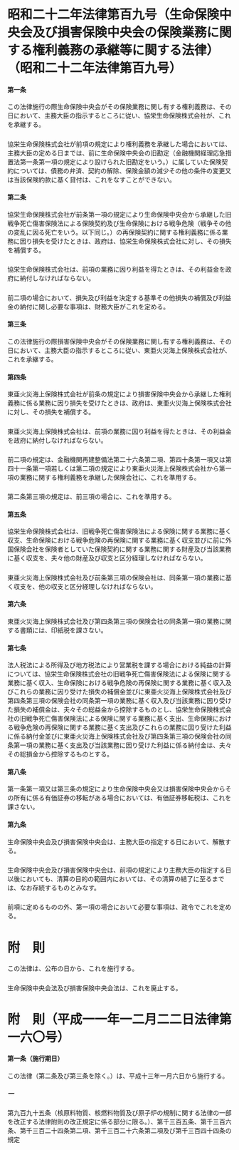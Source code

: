 # 昭和二十二年法律第百九号（生命保険中央会及び損害保険中央会の保険業務に関する権利義務の承継等に関する法律）（昭和二十二年法律第百九号）
#### 第一条
この法律施行の際生命保険中央会がその保険業務に関し有する権利義務は、その日において、主務大臣の指示するところに従い、協栄生命保険株式会社が、これを承継する。
##### 
協栄生命保険株式会社が前項の規定により権利義務を承継した場合においては、主務大臣の定める日までは、前に生命保険中央会の旧勘定（金融機関経理応急措置法第一条第一項の規定により設けられた旧勘定をいう。）に属していた保険契約については、債務の弁済、契約の解除、保険金額の減少その他の条件の変更又は当該保険約款に基く貸付は、これをなすことができない。
#### 第二条
協栄生命保険株式会社が前条第一項の規定により生命保険中央会から承継した旧戦争死亡傷害保険法による保険契約及び生命保険における戦争危険（戦争その他の変乱に因る死亡をいう。以下同じ。）の再保険契約に関する権利義務に係る業務に因り損失を受けたときは、政府は、協栄生命保険株式会社に対し、その損失を補償する。
##### 
協栄生命保険株式会社は、前項の業務に因り利益を得たときは、その利益金を政府に納付しなければならない。
##### 
前二項の場合において、損失及び利益を決定する基準その他損失の補償及び利益金の納付に関し必要な事項は、財務大臣がこれを定める。
#### 第三条
この法律施行の際損害保険中央会がその保険業務に関し有する権利義務は、その日において、主務大臣の指示するところに従い、東亜火災海上保険株式会社が、これを承継する。
#### 第四条
東亜火災海上保険株式会社が前条の規定により損害保険中央会から承継した権利義務に係る業務に因り損失を受けたときは、政府は、東亜火災海上保険株式会社に対し、その損失を補償する。
##### 
東亜火災海上保険株式会社は、前項の業務に因り利益を得たときは、その利益金を政府に納付しなければならない。
##### 
前二項の規定は、金融機関再建整備法第二十六条第二項、第四十条第一項又は第四十一条第一項若しくは第二項の規定により東亜火災海上保険株式会社から第一項の業務に関する権利義務を承継した保険会社に、これを準用する。
##### 
第二条第三項の規定は、前三項の場合に、これを準用する。
#### 第五条
協栄生命保険株式会社は、旧戦争死亡傷害保険法による保険に関する業務に基く収支、生命保険における戦争危険の再保険に関する業務に基く収支並びに前に外国保険会社を保険者としていた保険契約に関する業務に関する財産及び当該業務に基く収支を、夫々他の財産及び収支と区分経理しなければならない。
##### 
東亜火災海上保険株式会社及び前条第三項の保険会社は、同条第一項の業務に基く収支を、他の収支と区分経理しなければならない。
#### 第六条
東亜火災海上保険株式会社及び第四条第三項の保険会社の同条第一項の業務に関する書類には、印紙税を課さない。
#### 第七条
法人税法による所得及び地方税法により営業税を課する場合における純益の計算については、協栄生命保険株式会社の旧戦争死亡傷害保険法による保険に関する業務に基く収入、生命保険における戦争危険の再保険に関する業務に基く収入及びこれらの業務に因り受けた損失の補償金並びに東亜火災海上保険株式会社及び第四条第三項の保険会社の同条第一項の業務に基く収入及び当該業務に因り受けた損失の補償金は、夫々その総益金から控除するものとし、協栄生命保険株式会社の旧戦争死亡傷害保険法による保険に関する業務に基く支出、生命保険における戦争危険の再保険に関する業務に基く支出及びこれらの業務に因り受けた利益に係る納付金並びに東亜火災海上保険株式会社及び第四条第三項の保険会社の同条第一項の業務に基く支出及び当該業務に因り受けた利益に係る納付金は、夫々その総損金から控除するものとする。
#### 第八条
第一条第一項又は第三条の規定により生命保険中央会又は損害保険中央会からその所有に係る有価証券の移転がある場合においては、有価証券移転税は、これを課さない。
#### 第九条
生命保険中央会及び損害保険中央会は、主務大臣の指定する日において、解散する。
##### 
生命保険中央会及び損害保険中央会は、前項の規定により主務大臣の指定する日以後においても、清算の目的の範囲内においては、その清算の結了に至るまでは、なお存続するものとみなす。
##### 
前項に定めるものの外、第一項の場合において必要な事項は、政令でこれを定める。
# 附　則
この法律は、公布の日から、これを施行する。
##### 
生命保険中央会法及び損害保険中央会法は、これを廃止する。
# 附　則（平成一一年一二月二二日法律第一六〇号）
#### 第一条（施行期日）
この法律（第二条及び第三条を除く。）は、平成十三年一月六日から施行する。
##### 一
第九百九十五条（核原料物質、核燃料物質及び原子炉の規制に関する法律の一部を改正する法律附則の改正規定に係る部分に限る。）、第千三百五条、第千三百六条、第千三百二十四条第二項、第千三百二十六条第二項及び第千三百四十四条の規定
